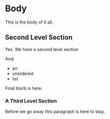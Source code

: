 # Body

This is the body of it all.

## Second Level Section

Yes. We have a second level section

And:

- an
- unordered
- list

Final blurb is here.

### A Third Level Section

Before we go away this paragraph is here to stay.
